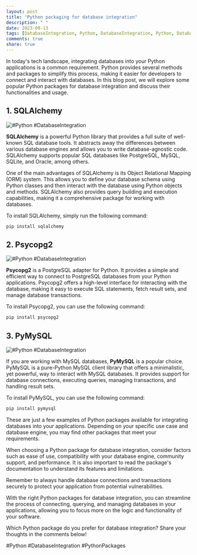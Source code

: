 ```yaml
---
layout: post
title: "Python packaging for database integration"
description: " "
date: 2023-09-13
tags: [DatabaseIntegration, Python, DatabaseIntegration, Python, DatabaseIntegration, Python, DatabaseIntegration, PythonPackages]
comments: true
share: true
---
```


In today's tech landscape, integrating databases into your Python applications is a common requirement. Python provides several methods and packages to simplify this process, making it easier for developers to connect and interact with databases. In this blog post, we will explore some popular Python packages for database integration and discuss their functionalities and usage.

## 1. SQLAlchemy

![#Python #DatabaseIntegration](https://example.com/python-database-integration)

**SQLAlchemy** is a powerful Python library that provides a full suite of well-known SQL database tools. It abstracts away the differences between various database engines and allows you to write database-agnostic code. SQLAlchemy supports popular SQL databases like PostgreSQL, MySQL, SQLite, and Oracle, among others.

One of the main advantages of SQLAlchemy is its Object Relational Mapping (ORM) system. This allows you to define your database schema using Python classes and then interact with the database using Python objects and methods. SQLAlchemy also provides query building and execution capabilities, making it a comprehensive package for working with databases.

To install SQLAlchemy, simply run the following command:

```python
pip install sqlalchemy
```

## 2. Psycopg2

![#Python #DatabaseIntegration](https://example.com/python-database-integration)

**Psycopg2** is a PostgreSQL adapter for Python. It provides a simple and efficient way to connect to PostgreSQL databases from your Python applications. Psycopg2 offers a high-level interface for interacting with the database, making it easy to execute SQL statements, fetch result sets, and manage database transactions.

To install Psycopg2, you can use the following command:

```python
pip install psycopg2
```

## 3. PyMySQL

![#Python #DatabaseIntegration](https://example.com/python-database-integration)

If you are working with MySQL databases, **PyMySQL** is a popular choice. PyMySQL is a pure-Python MySQL client library that offers a minimalistic, yet powerful, way to interact with MySQL databases. It provides support for database connections, executing queries, managing transactions, and handling result sets.

To install PyMySQL, you can use the following command:

```python
pip install pymysql
```

These are just a few examples of Python packages available for integrating databases into your applications. Depending on your specific use case and database engine, you may find other packages that meet your requirements.

When choosing a Python package for database integration, consider factors such as ease of use, compatibility with your database engine, community support, and performance. It is also important to read the package's documentation to understand its features and limitations.

Remember to always handle database connections and transactions securely to protect your application from potential vulnerabilities.

With the right Python packages for database integration, you can streamline the process of connecting, querying, and managing databases in your applications, allowing you to focus more on the logic and functionality of your software.

Which Python package do you prefer for database integration? Share your thoughts in the comments below!

#Python #DatabaseIntegration #PythonPackages